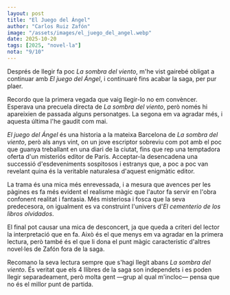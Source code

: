 ```yaml
---
layout: post
title: "El Juego del Ángel"
author: "Carlos Ruiz Zafón"
image: "/assets/images/el_juego_del_angel.webp"
date: 2025-10-20
tags: [2025, "novel·la"]
nota: "9/10"
---
```


Després de llegir fa poc <i>La sombra del viento</i>, m'he vist gairebé obligat a continuar amb <i>El juego del Ángel</i>, i continuaré fins acabar la saga, per pur plaer.

Recordo que la primera vegada que vaig llegir-lo no em convèncer. Esperava una precuela directa de <i>La sombra del viento</i>, però només hi apareixien de passada alguns personatges. La segona em va agradar més, i aquesta última l'he gaudit com mai.

<i>El juego del Ángel</i> és una historia a la mateixa Barcelona de <i>La sombra del viento</i>, però als anys vint, on un jove escriptor sobreviu com pot amb el poc que guanya treballant en una diari de la ciutat, fins que rep una temptadora oferta d'un misteriós editor de París. Acceptar-la desencadena una successió d'esdeveniments sospitosos i estranys que, a poc a poc van revelant quina és la veritable naturalesa d'aquest enigmàtic editor.

La trama és una mica més enrevessada, i a mesura que avences per les pàgines es fa més evident el realisme màgic que l'autor fa servir en l'obra confonent realitat i fantasia. Més misteriosa i fosca que la seva predecesora, on igualment es va construint l'univers d'<i>El cementerio de los libros olvidados</i>.

El final pot causar una mica de desconcert, ja que queda a criteri del lector la interpretació que en fa. Això és el que menys em va agradar en la primera lectura, però també és el que li dona el punt màgic característic d'altres novel·les de Zafón fora de la saga.

Recomano la seva lectura sempre que s'hagi llegit abans <i>La sombra del viento</i>. És veritat que els 4 llibres de la saga son independets i es poden llegir separadeament, però molta gent —grup al qual m'incloc— pensa que no és el millor punt de partida.